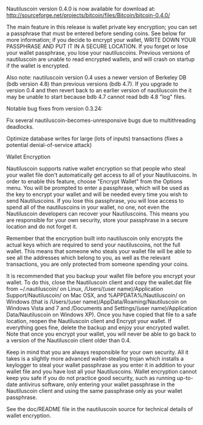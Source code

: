 Nautiluscoin version 0.4.0 is now available for download at:
http://sourceforge.net/projects/bitcoin/files/Bitcoin/bitcoin-0.4.0/

The main feature in this release is wallet private key encryption;
you can set a passphrase that must be entered before sending coins.
See below for more information; if you decide to encrypt your wallet,
WRITE DOWN YOUR PASSPHRASE AND PUT IT IN A SECURE LOCATION. If you
forget or lose your wallet passphrase, you lose your nautiluscoins.
Previous versions of nautiluscoin are unable to read encrypted wallets,
and will crash on startup if the wallet is encrypted.

Also note: nautiluscoin version 0.4 uses a newer version of Berkeley DB
(bdb version 4.8) than previous versions (bdb 4.7). If you upgrade
to version 0.4 and then revert back to an earlier version of nautiluscoin
the it may be unable to start because bdb 4.7 cannot read bdb 4.8
"log" files.


Notable bug fixes from version 0.3.24:

Fix several nautiluscoin-becomes-unresponsive bugs due to multithreading
deadlocks.

Optimize database writes for large (lots of inputs) transactions
(fixes a potential denial-of-service attack)


Wallet Encryption

Nautiluscoin supports native wallet encryption so that people who steal your
wallet file don't automatically get access to all of your Nautiluscoins.
In order to enable this feature, choose "Encrypt Wallet" from the
Options menu.  You will be prompted to enter a passphrase, which
will be used as the key to encrypt your wallet and will be needed
every time you wish to send Nautiluscoins.  If you lose this passphrase,
you will lose access to spend all of the nautiluscoins in your wallet,
no one, not even the Nautiluscoin developers can recover your Nautiluscoins.
This means you are responsible for your own security, store your
passphrase in a secure location and do not forget it.

Remember that the encryption built into nautiluscoin only encrypts the
actual keys which are required to send your nautiluscoins, not the full
wallet.  This means that someone who steals your wallet file will
be able to see all the addresses which belong to you, as well as the
relevant transactions, you are only protected from someone spending
your coins.

It is recommended that you backup your wallet file before you
encrypt your wallet.  To do this, close the Nautiluscoin client and
copy the wallet.dat file from ~/.nautiluscoin/ on Linux, /Users/(user
name)/Application Support/Nautiluscoin/ on Mac OSX, and %APPDATA%/Nautiluscoin/
on Windows (that is /Users/(user name)/AppData/Roaming/Nautiluscoin on
Windows Vista and 7 and /Documents and Settings/(user name)/Application
Data/Nautiluscoin on Windows XP).  Once you have copied that file to a
safe location, reopen the Nautiluscoin client and Encrypt your wallet.
If everything goes fine, delete the backup and enjoy your encrypted
wallet.  Note that once you encrypt your wallet, you will never be
able to go back to a version of the Nautiluscoin client older than 0.4.

Keep in mind that you are always responsible for your own security.
All it takes is a slightly more advanced wallet-stealing trojan which
installs a keylogger to steal your wallet passphrase as you enter it
in addition to your wallet file and you have lost all your Nautiluscoins.
Wallet encryption cannot keep you safe if you do not practice
good security, such as running up-to-date antivirus software, only
entering your wallet passphrase in the Nautiluscoin client and using the
same passphrase only as your wallet passphrase.

See the doc/README file in the nautiluscoin source for technical details
of wallet encryption.
